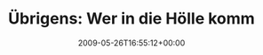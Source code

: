 ---
retweeted: false
source: <a href="http://twitter.com" rel="nofollow">Twitter Web Client</a>
entities:
  hashtags: []
  symbols: []
  user_mentions: []
  urls: []
display_text_range:
- '0'
- '105'
favorite_count: '0'
id_str: '1925397766'
truncated: false
retweet_count: '0'
id: '1925397766'
created_at: Tue May 26 16:55:12 +0000 2009
favorited: false
full_text: 'Übrigens: Wer in die Hölle kommt, muss dort den ganzen Tag Spannbettlaken
  zusammenfalten. Überlegts euch!'
lang: de
tags:
- pesos:twitter
date: '2009-05-26T16:55:12+00:00'
src: https://twitter.com/bascht/status/1925397766
original_url: https://twitter.com/bascht/status/1925397766
type: twitter_tweet
text: 'Übrigens: Wer in die Hölle kommt, muss dort den ganzen Tag Spannbettlaken zusammenfalten.
  Überlegts euch!'
title: 'Übrigens: Wer in die Hölle komm'

---